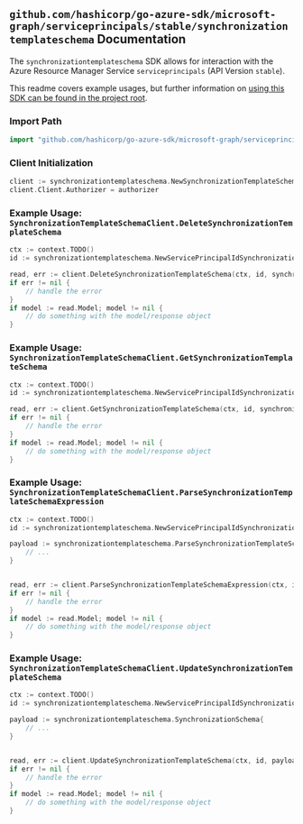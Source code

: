 
## `github.com/hashicorp/go-azure-sdk/microsoft-graph/serviceprincipals/stable/synchronizationtemplateschema` Documentation

The `synchronizationtemplateschema` SDK allows for interaction with the Azure Resource Manager Service `serviceprincipals` (API Version `stable`).

This readme covers example usages, but further information on [using this SDK can be found in the project root](https://github.com/hashicorp/go-azure-sdk/tree/main/docs).

### Import Path

```go
import "github.com/hashicorp/go-azure-sdk/microsoft-graph/serviceprincipals/stable/synchronizationtemplateschema"
```


### Client Initialization

```go
client := synchronizationtemplateschema.NewSynchronizationTemplateSchemaClientWithBaseURI("https://management.azure.com")
client.Client.Authorizer = authorizer
```


### Example Usage: `SynchronizationTemplateSchemaClient.DeleteSynchronizationTemplateSchema`

```go
ctx := context.TODO()
id := synchronizationtemplateschema.NewServicePrincipalIdSynchronizationTemplateID("servicePrincipalIdValue", "synchronizationTemplateIdValue")

read, err := client.DeleteSynchronizationTemplateSchema(ctx, id, synchronizationtemplateschema.DefaultDeleteSynchronizationTemplateSchemaOperationOptions())
if err != nil {
	// handle the error
}
if model := read.Model; model != nil {
	// do something with the model/response object
}
```


### Example Usage: `SynchronizationTemplateSchemaClient.GetSynchronizationTemplateSchema`

```go
ctx := context.TODO()
id := synchronizationtemplateschema.NewServicePrincipalIdSynchronizationTemplateID("servicePrincipalIdValue", "synchronizationTemplateIdValue")

read, err := client.GetSynchronizationTemplateSchema(ctx, id, synchronizationtemplateschema.DefaultGetSynchronizationTemplateSchemaOperationOptions())
if err != nil {
	// handle the error
}
if model := read.Model; model != nil {
	// do something with the model/response object
}
```


### Example Usage: `SynchronizationTemplateSchemaClient.ParseSynchronizationTemplateSchemaExpression`

```go
ctx := context.TODO()
id := synchronizationtemplateschema.NewServicePrincipalIdSynchronizationTemplateID("servicePrincipalIdValue", "synchronizationTemplateIdValue")

payload := synchronizationtemplateschema.ParseSynchronizationTemplateSchemaExpressionRequest{
	// ...
}


read, err := client.ParseSynchronizationTemplateSchemaExpression(ctx, id, payload)
if err != nil {
	// handle the error
}
if model := read.Model; model != nil {
	// do something with the model/response object
}
```


### Example Usage: `SynchronizationTemplateSchemaClient.UpdateSynchronizationTemplateSchema`

```go
ctx := context.TODO()
id := synchronizationtemplateschema.NewServicePrincipalIdSynchronizationTemplateID("servicePrincipalIdValue", "synchronizationTemplateIdValue")

payload := synchronizationtemplateschema.SynchronizationSchema{
	// ...
}


read, err := client.UpdateSynchronizationTemplateSchema(ctx, id, payload)
if err != nil {
	// handle the error
}
if model := read.Model; model != nil {
	// do something with the model/response object
}
```
